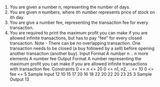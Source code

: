1. You are given a number n, representing the number of days.
2. You are given n numbers, where ith number represents price of stock on ith day.
3. You are give a number fee, representing the transaction fee for every transaction.
4. You are required to print the maximum profit you can make if you are allowed infinite transactions, but has to pay "fee" for every closed transaction.
   Note - There can be no overlapping transaction. One transaction needs to be closed (a buy followed by a sell) before opening another transaction (another buy).
   Input Format
   A number n
   .. n more elements
   A number fee
   Output Format
   A number representing the maximum profit you can make if you are allowed infinite transactions with transaction fee.
   Constraints
   0 <= n <= 20
   0 <= n1, n2, .. <= 10
   0 <= fee <= 5
   Sample Input
   12
   10
   15
   17
   20
   16
   18
   22
   20
   22
   20
   23
   25
   3
   Sample Output
   13
